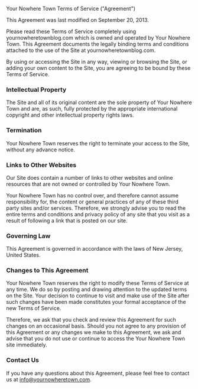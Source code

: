 Your Nowhere Town Terms of Service ("Agreement")

This Agreement was last modified on September 20, 2013.

Please read these Terms of Service completely using yournowheretownblog.com which is owned and operated by Your Nowhere Town. This Agreement documents the legally binding terms and conditions attached to the use of the Site at yournowheretownblog.com.

By using or accessing the Site in any way, viewing or browsing the Site, or adding your own content to the Site, you are agreeing to be bound by these Terms of Service. 

### Intellectual Property

The Site and all of its original content are the sole property of Your Nowhere Town and are, as such, fully protected by the appropriate international copyright and other intellectual property rights laws.

### Termination

Your Nowhere Town reserves the right to terminate your access to the Site, without any advance notice. 

### Links to Other Websites 

Our Site does contain a number of links to other websites and online resources that are not owned or controlled by Your Nowhere Town.

Your Nowhere Town has no control over, and therefore cannot assume responsibility for, the content or general practices of any of these third party sites and/or services. Therefore, we strongly advise you to read the entire terms and conditions and privacy policy of any site that you visit as a result of following a link that is posted on our site. 

### Governing Law

This Agreement is governed in accordance with the laws of New Jersey, United States. 

### Changes to This Agreement 

Your Nowhere Town reserves the right to modify these Terms of Service at any time. We do so by posting and drawing attention to the updated terms on the Site. Your decision to continue to visit and make use of the Site after such changes have been made constitutes your formal acceptance of the new Terms of Service.

Therefore, we ask that you check and review this Agreement for such changes on an occasional basis. Should you not agree to any provision of this Agreement or any changes we make to this Agreement, we ask and advise that you do not use or continue to access the Your Nowhere Town site immediately. 

### Contact Us

If you have any questions about this Agreement, please feel free to contact us at info@yournowheretown.com. 
